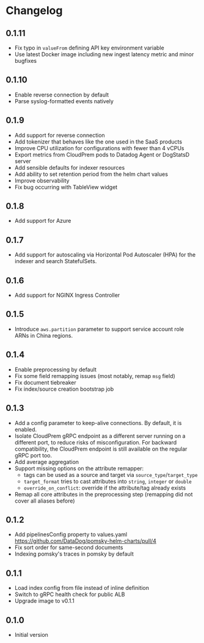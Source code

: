# Changelog

## 0.1.11

* Fix typo in `valueFrom` defining API key environment variable
* Use latest Docker image including new ingest latency metric and minor bugfixes

## 0.1.10

* Enable reverse connection by default
* Parse syslog-formatted events natively

## 0.1.9

* Add support for reverse connection
* Add tokenizer that behaves like the one used in the SaaS products
* Improve CPU utilization for configurations with fewer than 4 vCPUs
* Export metrics from CloudPrem pods to Datadog Agent or DogStatsD server
* Add sensible defaults for indexer resources
* Add ability to set retention period from the helm chart values
* Improve observability
* Fix bug occurring with TableView widget

## 0.1.8

* Add support for Azure

## 0.1.7

* Add support for autoscaling via Horizontal Pod Autoscaler (HPA) for the indexer and search StatefulSets.

## 0.1.6

* Add support for NGINX Ingress Controller

## 0.1.5

* Introduce `aws.partition` parameter to support service account role ARNs in China regions.

## 0.1.4

* Enable preprocessing by default
* Fix some field remapping issues (most notably, remap `msg` field)
* Fix document tiebreaker
* Fix index/source creation bootstrap job

## 0.1.3

* Add a config parameter to keep-alive connections. By default, it is enabled.
* Isolate CloudPrem gRPC endpoint as a different server running on a different port, to reduce risks of misconfiguration.
For backward compatibility, the CloudPrem endpoint is still available on the regular gRPC port too.
* Add average aggregation
* Support missing options on the attribute remapper:
    * tags can be used as a source and target via `source_type`/`target_type`
    * `target_format` tries to cast attributes into `string`, `integer` or `double`
    * `override_on_conflict`: override if the attribute/tag already exists
* Remap all core attributes in the preprocessing step (remapping did not cover all aliases before)

## 0.1.2

* Add pipelinesConfig property to values.yaml https://github.com/DataDog/pomsky-helm-charts/pull/4
* Fix sort order for same-second documents
* Indexing pomsky's traces in pomsky by default

## 0.1.1

* Load index config from file instead of inline definition
* Switch to gRPC health check for public ALB
* Upgrade image to v0.1.1

## 0.1.0

* Initial version
